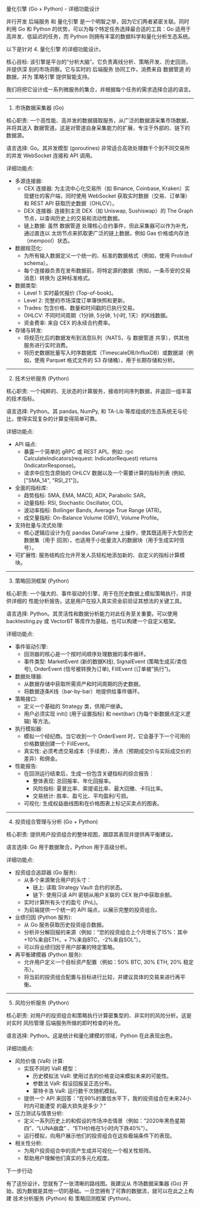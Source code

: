量化引擎 (Go + Python) - 详细功能设计

  并行开发 后端服务 和 量化引擎 是一个明智之举，因为它们两者紧密关联。同时利用 Go
  和 Python 的优势，可以为每个特定任务选择最合适的工具：Go
  适用于高并发、低延迟的任务，而 Python 则拥有丰富的数据科学和量化分析生态系统。

  以下是针对 4. 量化引擎 的详细功能设计。

  核心目标: 该引擎是平台的“分析大脑”。它负责离线分析、策略开发、历史回测，并提供深
  刻的市场洞察。它与实时的 后端服务 协同工作，消费来自 数据管道 的数据，并为
  策略引擎 提供智能支持。

  我们将把它设计成一系列微服务的集合，并根据每个任务的需求选择合适的语言。

  ---

  1. 市场数据采集器 (Go)

  核心职责:
  一个高性能、高并发的数据摄取服务，从广泛的数据源采集市场数据，并将其送入
  数据管道。这是对管道自身采集能力的扩展，专注于外部的、链下的数据源。

  语言选择: Go。其并发模型 (goroutines) 非常适合高效处理数千个到不同交易所的并发
  WebSocket 连接和 API 调用。

  详细功能点:
   * 多源连接器:
       * CEX 连接器: 为主流中心化交易所（如 Binance, Coinbase,
         Kraken）实现健壮的客户端，同时使用 WebSocket 获取实时数据（交易、订单簿）和
         REST API 获取历史数据（OHLCV）。
       * DEX 连接器: 连接到主流 DEX（如 Uniswap, Sushiswap）的 The Graph
         节点，以查询历史上的交易和流动性数据。
       * 链上数据: 虽然 数据管道 处理核心合约事件，但此采集器可以作为补充，通过直连以
         太坊节点来抓取更广泛的链上数据，例如 Gas 价格或内存池（mempool）状态。
   * 数据规范化:
       * 为所有输入数据定义一个统一的、标准的数据格式（例如，使用 Protobuf schema）。
       * 每个连接器负责在发布数据前，将特定源的数据（例如，一条币安的交易消息）转换为
         这种标准格式。
   * 数据类型:
       * Level 1: 实时最优报价 (Top-of-book)。
       * Level 2: 完整的市场深度订单簿快照和更新。
       * Trades: 包含价格、数量和时间戳的已执行交易。
       * OHLCV: 不同时间周期（1分钟, 5分钟, 1小时, 1天）的K线数据。
       * 资金费率: 来自 CEX 的永续合约费率。
   * 存储与转发:
       * 将规范化后的数据发布到消息队列（NATS，与 数据管道
         共享），供其他服务进行实时消费。
       * 将历史数据批量写入时序数据库（TimescaleDB/InfluxDB）或数据湖（例如，使用
         Parquet 格式文件的 S3 存储桶），用于长期存储和分析。

  ---

  2. 技术分析服务 (Python)

  核心职责:
  一个纯粹的、无状态的计算服务，接收时间序列数据，并返回一组丰富的技术指标。

  语言选择: Python。其 pandas, NumPy, 和 TA-Lib
  等库组成的生态系统无与伦比，使得实现复杂的计算变得简单可靠。

  详细功能点:
   * API 端点:
       * 暴露一个简单的 gRPC 或 REST API。例如: rpc CalculateIndicators(request:
         IndicatorRequest) returns (IndicatorResponse)。
       * 请求中应包含原始的 OHLCV 数据以及一个需要计算的指标列表 (例如, ["SMA_14",
         "RSI_21"])。
   * 全面的指标库:
       * 趋势指标: SMA, EMA, MACD, ADX, Parabolic SAR。
       * 动量指标: RSI, Stochastic Oscillator, CCI。
       * 波动率指标: Bollinger Bands, Average True Range (ATR)。
       * 成交量指标: On-Balance Volume (OBV), Volume Profile。
   * 支持批量与流式处理:
       * 核心逻辑应设计为在 pandas DataFrame 上操作，使其既适用于大型历史数据集（用于
         回测），也适用于小批量流入的数据块（用于生成实时信号）。
   * 可扩展性: 服务结构应允许开发人员轻松地添加新的、自定义的指标计算模块。

  ---

  3. 策略回测框架 (Python)

  核心职责: 一个强大的、事件驱动的引擎，用于在历史数据上模拟策略执行，并提供详细的
  性能分析报告。这是用户在投入真实资金前验证其想法的关键工具。

  语言选择: Python。其灵活性和数据分析能力对此任务至关重要。可以使用 backtesting.py
  或 VectorBT 等库作为基础，也可以构建一个自定义框架。

  详细功能点:
   * 事件驱动引擎:
       * 回测器的核心是一个按时间顺序处理数据的事件循环。
       * 事件类型: MarketEvent (新的数据K线), SignalEvent (策略生成买/卖信号),
         OrderEvent (信号被转换为订单), FillEvent (订单被“执行”)。
   * 数据处理器:
       * 从数据存储中获取所需资产和时间周期的历史数据。
       * 将数据逐条K线（bar-by-bar）地提供给事件循环。
   * 策略接口:
       * 定义一个基础的 Strategy 类，供用户继承。
       * 用户必须实现 init() (用于设置指标) 和 next(bar) (为每个新数据点定义逻辑)
         等方法。
   * 执行模拟器:
       * 模拟一个经纪商。当它收到一个 OrderEvent
         时，它会基于下一个可用的价格数据创建一个 FillEvent。
       * 真实性:
         必须考虑交易成本（手续费）、滑点（预期成交价与实际成交价的差异）和佣金。
   * 性能报告:
       * 在回测运行结束后，生成一份包含关键指标的综合报告：
           * 整体表现: 总回报率、年化回报率。
           * 风险指标: 夏普比率、索提诺比率、最大回撤、卡玛比率。
           * 交易统计: 胜率、盈亏比、平均盈利/亏损。
       * 可视化: 生成权益曲线图和在价格图表上标记买卖点的图表。

  ---

  4. 投资组合管理与分析 (Go + Python)

  核心职责: 提供用户投资组合的整体视图，跟踪其表现并提供再平衡建议。

  语言选择: Go 用于数据聚合，Python 用于高级分析。

  详细功能点:
   * 投资组合追踪器 (Go 服务):
       * 从多个来源聚合用户的头寸：
           * 链上: 读取 Strategy Vault 合约的状态。
           * 链下: 使用只读 API 密钥从用户关联的 CEX 账户中获取余额。
       * 实时计算所有头寸的盈亏 (PnL)。
       * 为前端提供一个统一的 API 端点，以展示完整的投资组合。
   * 业绩归因 (Python 服务):
       * 从 Go 服务获取历史投资组合数据。
       * 分析并分解回报的来源（例如：“您的投资组合上个月增长了15%：其中+10%来自ETH，+
         7%来自BTC，-2%来自SOL”）。
       * 可以将业绩归因于用户部署的特定策略。
   * 再平衡建模器 (Python 服务):
       * 允许用户定义一个目标资产配置（例如：50% BTC, 30% ETH, 20% 稳定币）。
       * 将当前的投资组合配置与目标进行比较，并建议具体的交易来进行再平衡。

  ---

  5. 风险分析服务 (Python)

  核心职责: 对用户的投资组合和策略执行计算密集型的、非实时的风险分析。这是对实时
  风险管理 后端服务所做的即时检查的补充。

  语言选择: Python。这是统计和量化建模的领域，Python 在此表现出色。

  详细功能点:
   * 风险价值 (VaR) 计算:
       * 实现不同的 VaR 模型：
           * 历史模拟法 VaR: 使用过去的价格变动来模拟未来的可能性。
           * 参数法 VaR: 假设回报呈正态分布。
           * 蒙特卡洛 VaR: 运行数千次随机模拟。
       * 提供一个 API 来回答：“在99%的置信水平下，我的投资组合在未来24小时内可能遭受
         的最大损失是多少？”
   * 压力测试与情景分析:
       * 定义一系列历史上的和假设的市场冲击情景（例如：“2020年黑色星期四”、“LUNA崩盘”
         、“ETH价格在1小时内下跌40%”）。
       * 运行模拟，向用户展示他们的投资组合在这些极端条件下的表现。
   * 相关性分析:
       * 为用户投资组合中的资产生成并可视化一个相关性矩阵。
       * 帮助用户理解他们真实的多元化程度。

  下一步行动

  有了这份设计，您就有了一张清晰的路线图。我建议从 市场数据采集器 (Go)
  开始，因为数据是其他一切的基础。一旦您拥有了可靠的数据流，就可以在此之上构建
  技术分析服务 (Python) 和 策略回测框架 (Python)。
